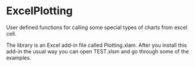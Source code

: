 # ExcelPlotting
User defined functions for calling some special types of charts from excel cell. 

The library is an Excel add-in file called Plotting.xlam. After you install this add-in the usual way you can open TEST.xlsm and go through some of the examples.
